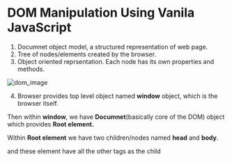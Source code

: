 # DOM Manipulation Using Vanila JavaScript

1. Documnet object model, a structured representation of web page.
2. Tree of nodes/elements created by the browser.
3. Object oriented reprsentation. Each node has its own properties and methods.

![dom_image]('images/dom.png')

4. Browser provides top level object named **window** object, which is the browser itself.

Then within **window**, we have **Documnet**(basically core of the DOM) object which provides **Root element.**

Within **Root element** we have two children/nodes named **head** and **body**.

and these element have all the other tags as the child 